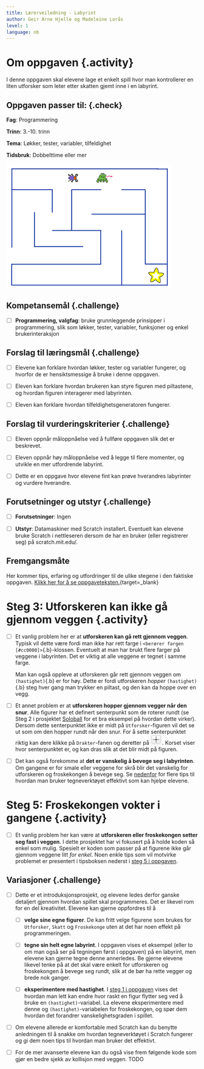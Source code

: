 ```yaml
---
title: Lærerveiledning - Labyrint
author: Geir Arne Hjelle og Madeleine Lorås
level: 1
language: nb
---
```


# Om oppgaven {.activity}
I denne oppgaven skal elevene lage et enkelt spill hvor man kontrollerer en liten utforsker som leter etter skatten gjemt inne i en labyrint.

## Oppgaven passer til: {.check}
 __Fag__: Programmering

__Trinn__: 3.-10. trinn

__Tema__: Løkker, tester, variabler, tilfeldighet

__Tidsbruk__: Dobbelttime eller mer

![](labyrint.png)

## Kompetansemål {.challenge}

+ [ ] __Programmering, valgfag__: bruke grunnleggende prinsipper i programmering, slik som løkker, tester, variabler, funksjoner og enkel brukerinteraksjon


## Forslag til læringsmål {.challenge}

+ [ ] Elevene kan forklare hvordan løkker, tester og variabler fungerer, og hvorfor de er hensiktsmessige å bruke i denne oppgaven.
+ [ ] Eleven kan forklare hvordan brukeren kan styre figuren med piltastene, og hvordan figuren interagerer med labyrinten.
+ [ ] Eleven kan forklare hvordan tilfeldighetsgeneratoren fungerer.


## Forslag til vurderingskriterier {.challenge}

+ [ ] Eleven oppnår måloppnåelse ved å fullføre oppgaven slik det er beskrevet.
+ [ ] Eleven oppnår høy måloppnåelse ved å legge til flere momenter, og utvikle en mer utfordrende labyrint.
+ [ ] Dette er en oppgave hvor elevene fint kan prøve hverandres labyrinter og vurdere hverandre.


## Forutsetninger og utstyr {.challenge}

+ [ ] __Forutsetninger__: Ingen

+ [ ] __Utstyr__: Datamaskiner med Scratch installert. Eventuelt kan elevene bruke Scratch i nettleseren dersom de har en bruker (eller registrerer seg) på scratch.mit.edu/. 

## Fremgangsmåte
Her kommer tips, erfaring og utfordringer til de ulike stegene i den faktiske oppgaven. [Klikk her for å se oppgaveteksten.](../labyrint/labyrint.html){target=_blank}

# Steg 3: Utforskeren kan ikke gå gjennom veggen {.activity}
+ [ ] Et vanlig problem her er at __utforskeren kan gå rett gjennom veggen__. Typisk vil dette være fordi man ikke har rett farge i `<berører fargen [#cc0000]>`{.b}-klossen.  Eventuelt at man har brukt flere farger på veggene i labyrinten. Det er viktig at alle veggene er tegnet i samme farge.

  Man kan også oppleve at utforskeren går rett gjennom veggen om
  `(hastighet)`{.b} er for høy. Dette er fordi utforskeren _hopper_
  `(hastighet)`{.b} steg hver gang man trykker en piltast, og den kan
  da hoppe over en vegg.

+ [ ] Et annet problem er at __utforskeren hopper gjennom vegger når den snur__. Alle figurer har et definert senterpunkt som de roterer rundt (se Steg 2 i prosjektet [Soloball](../soloball/soloball.html) for et bra eksempel på hvordan dette virker). Dersom dette senterpunktet ikke er midt på `Utforsker`-figuren vil det se ut som om den hopper rundt når den snur. For å sette senterpunktet riktig kan dere klikke på `Drakter`-fanen og deretter på ![Velg senterpunkt](../bilder/velg_senterpunkt.png). Korset viser hvor senterpunktet er, og kan dras slik at det blir midt på figuren.

+ [ ] Det kan også forekomme at __det er vanskelig å bevege seg i labyrinten__. Om gangene er for smale eller veggene for skrå blir det vanskelig for utforskeren og froskekongen å bevege seg. Se [nedenfor](#tema-tegne-bakgrunner-i-scratch) for flere tips til  hvordan man bruker tegneverktøyet effektivt som kan hjelpe elevene.

# Steg 5: Froskekongen vokter i gangene {.activity}
+ [ ] Et vanlig problem her kan være at __utforskeren eller froskekongen setter seg fast i veggen__. I dette prosjektet har vi fokusert på å holde koden så enkel som mulig. Spesielt er koden som passer på at figurene ikke går gjennom veggene litt _for enkel_. Noen enkle tips som vil motvirke problemet er presentert i tipsboksen nederst i [steg 5 i oppgaven](labyrint.html#tips-3).


## Variasjoner {.challenge}
+ [ ] Dette er et introduksjonsprosjekt, og elevene ledes derfor ganske
detaljert gjennom hvordan spillet skal programmeres. Det er likevel
rom for en del kreativitet. Elevene kan gjerne oppfordres til å

  + [ ] __velge sine egne figurer__. De kan fritt velge figurene som brukes
    for `Utforsker`, `Skatt` og `Froskekonge` uten at det har noen
    effekt på programmeringen.

  + [ ] __tegne sin helt egne labyrint__. I oppgaven vises et eksempel
    (eller to om man også ser på tegningen først i oppgaven) på en
    labyrint, men elevene kan gjerne tegne denne annerledes. Be gjerne
    elevene likevel tenke på at det skal være enkelt for utforskeren og
    froskekongen å bevege seg rundt, slik at de bør ha rette vegger og
    brede nok ganger.

  + [ ] __eksperimentere med hastighet__. I
    [steg 1 i oppgaven](labyrint.html#steg-1-hvordan-styre-figurer-med-piltastene)
    vises det hvordan man lett kan endre hvor raskt en figur flytter seg
    ved å bruke en `(hastighet)`-variabel. La elevene eksperimentere med
    denne og `(hastighet)`-variabelen for froskekongen, og spør dem
    hvordan det forandrer vanskelighetsgraden i spillet.

+ [ ] Om elevene allerede er komfortable med Scratch kan du benytte
anledningen til å snakke om hvordan tegneverktøyet i Scratch fungerer og gi dem noen tips til hvordan man bruker det effektivt.

+ [ ] For de mer avanserte elevene kan du også vise frem følgende kode som
gjør en bedre sjekk av kollisjon med veggen.  TODO
